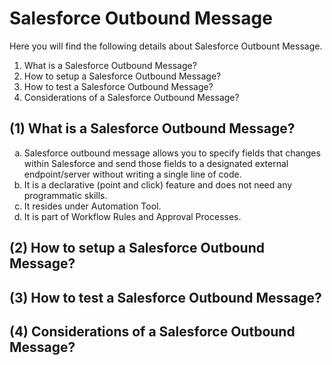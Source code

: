 # Salesforce Outbound Message

Here you will find the following details about Salesforce Outbount Message.
<ol type="1">
<li>What is a Salesforce Outbound Message?</li>
<li>How to setup a Salesforce Outbound Message?</li>
<li>How to test a Salesforce Outbound Message?</li>
<li>Considerations of a Salesforce Outbound Message?</li>
</ol>

## (1) What is a Salesforce Outbound Message?
<ol type="a">
<li>Salesforce outbound message allows you to specify fields that changes within Salesforce and send those fields to a designated external endpoint/server without writing a single line of code.</li>
<li>It is a declarative (point and click) feature and does not need any programmatic skills.</li>
<li>It resides under Automation Tool.</li>
<li>It is part of Workflow Rules and Approval Processes.</li>
</ol>

## (2) How to setup a Salesforce Outbound Message?

## (3) How to test a Salesforce Outbound Message?


## (4) Considerations of a Salesforce Outbound Message?
